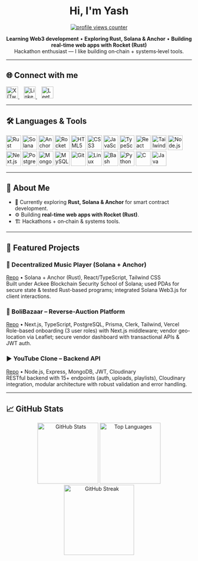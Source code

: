 

<h1 align="center">Hi, I'm Yash </h1>

<p align="center">
  <a href="https://github.com/{username}"><img src="https://komarev.com/ghpvc/?username={username}&label=Profile%20views&style=flat" alt="profile views counter"/></a>
</p>

<p align="center">
  <b>Learning Web3 development</b> • <b>Exploring Rust, Solana & Anchor</b> • <b>Building real‑time web apps with Rocket (Rust)</b><br/>
  Hackathon enthusiast — I like building on‑chain + systems‑level tools.
</p>

---

## 🌐 Connect with me
<p>
  <a href="https://twitter.com/yashbha20562293" target="_blank">
    <img alt="X (Twitter)" height="32" src="https://cdn.simpleicons.org/x/000000" />
  </a>
  &nbsp;&nbsp;
  <a href="https://www.linkedin.com/in/yashaswi-bhardwaj-2936b8283/" target="_blank">
    <img alt="LinkedIn" height="32" src="https://cdn.simpleicons.org/linkedin/0A66C2" />
  </a>
  &nbsp;&nbsp;
  <a href="https://leetcode.com/u/yash-404" target="_blank">
    <img alt="LeetCode" height="32" src="https://cdn.simpleicons.org/leetcode/FFA116" />
  </a>
</p>

---

## 🛠️ Languages & Tools

<!-- Using reliable, maintained icon CDNs (simpleicons/devicon/vectorlogo), plus official sources for some project logos. -->
<p>
  <!-- Core -->
  <img alt="Rust" title="Rust" height="40" src="https://www.vectorlogo.zone/logos/rust-lang/rust-lang-icon.svg"/>
  <img alt="Solana" title="Solana" height="40" src="https://upload.wikimedia.org/wikipedia/commons/b/b9/Solana_cryptocurrency.svg"/>
  <img alt="Anchor (Solana)" title="Anchor (Solana)" height="40" src="https://raw.githubusercontent.com/coral-xyz/anchor/HEAD/logo.svg"/>
  <img alt="Rocket (Rust)" title="Rocket (Rust)" height="40" src="https://rocket.rs/images/rocket-logo.svg"/>
  <!-- Web -->
  <img alt="HTML5" title="HTML5" height="40" src="https://cdn.jsdelivr.net/gh/devicons/devicon/icons/html5/html5-original.svg"/>
  <img alt="CSS3" title="CSS3" height="40" src="https://cdn.jsdelivr.net/gh/devicons/devicon/icons/css3/css3-original.svg"/>
  <img alt="JavaScript" title="JavaScript" height="40" src="https://cdn.jsdelivr.net/gh/devicons/devicon/icons/javascript/javascript-original.svg"/>
  <img alt="TypeScript" title="TypeScript" height="40" src="https://cdn.jsdelivr.net/gh/devicons/devicon/icons/typescript/typescript-original.svg"/>
  <img alt="React" title="React" height="40" src="https://cdn.jsdelivr.net/gh/devicons/devicon/icons/react/react-original.svg"/>
  <img alt="Tailwind CSS" title="Tailwind CSS" height="40" src="https://www.vectorlogo.zone/logos/tailwindcss/tailwindcss-icon.svg"/>
  <img alt="Node.js" title="Node.js" height="40" src="https://cdn.jsdelivr.net/gh/devicons/devicon/icons/nodejs/nodejs-original.svg"/>
  <img alt="Next.js" title="Next.js" height="40" src="https://cdn.jsdelivr.net/gh/devicons/devicon/icons/nextjs/nextjs-original.svg"/>
  <!-- Databases -->
  <img alt="PostgreSQL" title="PostgreSQL" height="40" src="https://cdn.jsdelivr.net/gh/devicons/devicon/icons/postgresql/postgresql-original.svg"/>
  <img alt="MongoDB" title="MongoDB" height="40" src="https://cdn.jsdelivr.net/gh/devicons/devicon/icons/mongodb/mongodb-original.svg"/>
  <img alt="MySQL" title="MySQL" height="40" src="https://cdn.jsdelivr.net/gh/devicons/devicon/icons/mysql/mysql-original.svg"/>
  <!-- Misc -->
  <img alt="Git" title="Git" height="40" src="https://cdn.jsdelivr.net/gh/devicons/devicon/icons/git/git-original.svg"/>
  <img alt="Linux" title="Linux" height="40" src="https://cdn.jsdelivr.net/gh/devicons/devicon/icons/linux/linux-original.svg"/>
  <img alt="Bash" title="Bash" height="40" src="https://cdn.jsdelivr.net/gh/devicons/devicon/icons/bash/bash-original.svg"/>
  <img alt="Python" title="Python" height="40" src="https://cdn.jsdelivr.net/gh/devicons/devicon/icons/python/python-original.svg"/>
  <img alt="C" title="C" height="40" src="https://cdn.jsdelivr.net/gh/devicons/devicon/icons/c/c-original.svg"/>
  <img alt="Java" title="Java" height="40" src="https://cdn.jsdelivr.net/gh/devicons/devicon/icons/java/java-original.svg"/>
</p>

---

## 💫 About Me
- 🔭 Currently exploring <b>Rust, Solana & Anchor</b> for smart contract development.
- ⚙️ Building <b>real‑time web apps with Rocket (Rust)</b>.
- 🏗️ Hackathons + on‑chain & systems tools.

---

## 🚀 Featured Projects

### 🎵 Decentralized Music Player (Solana + Anchor)
<a href="https://github.com/Yashb404/SolanaMusicPlayer">Repo</a> • Solana + Anchor (Rust), React/TypeScript, Tailwind CSS  
Built under Ackee Blockchain Security School of Solana; used PDAs for secure state & tested Rust-based programs; integrated Solana Web3.js for client interactions.

### 🛒 BoliBazaar – Reverse‑Auction Platform
<a href="https://github.com/Rakshat28/DudeTute">Repo</a> • Next.js, TypeScript, PostgreSQL, Prisma, Clerk, Tailwind, Vercel  
Role-based onboarding (3 user roles) with Next.js middleware; vendor geo-location via Leaflet; secure vendor dashboard with transactional APIs & JWT auth.

### ▶️ YouTube Clone – Backend API
<a href="https://github.com/YashB404/Youtube-clone-Backend-project">Repo</a> • Node.js, Express, MongoDB, JWT, Cloudinary  
RESTful backend with 15+ endpoints (auth, uploads, playlists), Cloudinary integration, modular architecture with robust validation and error handling.

<!--
TODO: Add more pinned projects as you ship them.
-->

---

## 📈 GitHub Stats

<div align="center">

  <img height="165" src="https://github-readme-stats.vercel.app/api?username={username}&show_icons=true&include_all_commits=true&count_private=true&hide_border=true&theme=tokyonight" alt="GitHub Stats" />
  <img height="165" src="https://github-readme-stats.vercel.app/api/top-langs/?username={username}&layout=compact&hide_border=true&langs_count=10&theme=tokyonight" alt="Top Languages" />

  <br/>
  <img height="190" src="https://streak-stats.demolab.com?user={username}&theme=tokyonight&hide_border=true" alt="GitHub Streak" />

</div>
